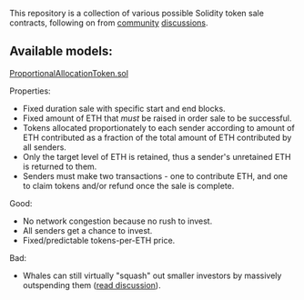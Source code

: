 This repository is a collection of various possible Solidity token sale
contracts, following on from [community](https://www.reddit.com/r/ethereum/comments/6emfdu/erc_fairer_token_crowdsale_with_proportional/) [discussions](https://www.reddit.com/r/ethereum/comments/6eqkip/since_everyone_is_sharing_token_sale_ideas_heres/).

## Available models:

[ProportionalAllocationToken.sol](tree/master/contracts/ProportionalAllocationToken.sol)

Properties:

* Fixed duration sale with specific start and end blocks.
* Fixed amount of ETH that *must* be raised in order sale to be successful.
* Tokens allocated proportionately to each sender according to amount of
ETH contributed as a fraction of the total amount of ETH contributed by all senders.
* Only the target level of ETH is retained, thus a sender's unretained ETH is
returned to them.
* Senders must make two transactions - one to contribute ETH, and one to claim
tokens and/or refund once the sale is complete.

Good:

* No network congestion because no rush to invest.
* All senders get a chance to invest.
* Fixed/predictable tokens-per-ETH price.

Bad:

* Whales can still virtually "squash" out smaller investors by massively
outspending them ([read discussion](https://www.reddit.com/r/ethereum/comments/6emfdu/erc_fairer_token_crowdsale_with_proportional/dibjwhf/)).
